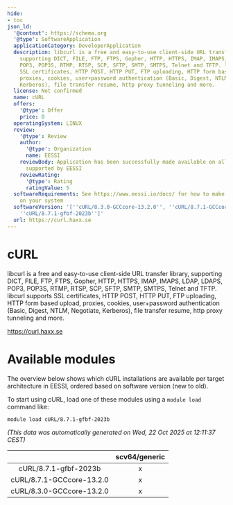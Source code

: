 ```yaml
---
hide:
- toc
json_ld:
  '@context': https://schema.org
  '@type': SoftwareApplication
  applicationCategory: DeveloperApplication
  description: libcurl is a free and easy-to-use client-side URL transfer library,
    supporting DICT, FILE, FTP, FTPS, Gopher, HTTP, HTTPS, IMAP, IMAPS, LDAP, LDAPS,
    POP3, POP3S, RTMP, RTSP, SCP, SFTP, SMTP, SMTPS, Telnet and TFTP. libcurl supports
    SSL certificates, HTTP POST, HTTP PUT, FTP uploading, HTTP form based upload,
    proxies, cookies, user+password authentication (Basic, Digest, NTLM, Negotiate,
    Kerberos), file transfer resume, http proxy tunneling and more.
  license: Not confirmed
  name: cURL
  offers:
    '@type': Offer
    price: 0
  operatingSystem: LINUX
  review:
    '@type': Review
    author:
      '@type': Organization
      name: EESSI
    reviewBody: Application has been successfully made available on all architectures
      supported by EESSI
    reviewRating:
      '@type': Rating
      ratingValue: 5
  softwareRequirements: See https://www.eessi.io/docs/ for how to make EESSI available
    on your system
  softwareVersion: '[''cURL/8.3.0-GCCcore-13.2.0'', ''cURL/8.7.1-GCCcore-13.2.0'',
    ''cURL/8.7.1-gfbf-2023b'']'
  url: https://curl.haxx.se
---
```


cURL
====


libcurl is a free and easy-to-use client-side URL transfer library, supporting DICT, FILE, FTP, FTPS, Gopher, HTTP, HTTPS, IMAP, IMAPS, LDAP, LDAPS, POP3, POP3S, RTMP, RTSP, SCP, SFTP, SMTP, SMTPS, Telnet and TFTP. libcurl supports SSL certificates, HTTP POST, HTTP PUT, FTP uploading, HTTP form based upload, proxies, cookies, user+password authentication (Basic, Digest, NTLM, Negotiate, Kerberos), file transfer resume, http proxy tunneling and more.

https://curl.haxx.se
# Available modules


The overview below shows which cURL installations are available per target architecture in EESSI, ordered based on software version (new to old).

To start using cURL, load one of these modules using a `module load` command like:

```shell
module load cURL/8.7.1-gfbf-2023b
```

*(This data was automatically generated on Wed, 22 Oct 2025 at 12:11:37 CEST)*

| |scv64/generic|
| :---: | :---: |
|cURL/8.7.1-gfbf-2023b|x|
|cURL/8.7.1-GCCcore-13.2.0|x|
|cURL/8.3.0-GCCcore-13.2.0|x|
